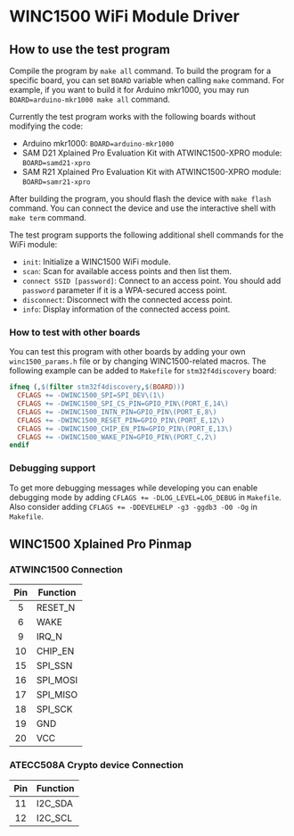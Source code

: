 # WINC1500 WiFi Module Driver

## How to use the test program

Compile the program by `make all` command. To build the program for a specific
board, you can set `BOARD` variable when calling `make` command. For example,
if you want to build it for Arduino mkr1000, you may run
`BOARD=arduino-mkr1000 make all` command.

Currently the test program works with the following boards without
modifying the code:

* Arduino mkr1000: `BOARD=arduino-mkr1000`
* SAM D21 Xplained Pro Evaluation Kit with ATWINC1500-XPRO module: `BOARD=samd21-xpro`
* SAM R21 Xplained Pro Evaluation Kit with ATWINC1500-XPRO module: `BOARD=samr21-xpro`

After building the program, you should flash the device with `make flash`
command. You can connect the device and use the interactive shell with
`make term` command.

The test program supports the following additional shell commands for the WiFi module:

* `init`: Initialize a WINC1500 WiFi module.
* `scan`: Scan for available access points and then list them.  
* `connect SSID [password]`: Connect to an access point. You should add `password` parameter if it is a WPA-secured access point.
* `disconnect`: Disconnect with the connected access point.
* `info`: Display information of the connected access point.

### How to test with other boards

You can test this program with other boards by adding your own `winc1500_params.h`
file or by changing WINC1500-related macros. The following example can be added
to `Makefile` for `stm32f4discovery` board:

```makefile
ifneq (,$(filter stm32f4discovery,$(BOARD)))
  CFLAGS += -DWINC1500_SPI=SPI_DEV\(1\)
  CFLAGS += -DWINC1500_SPI_CS_PIN=GPIO_PIN\(PORT_E,14\)
  CFLAGS += -DWINC1500_INTN_PIN=GPIO_PIN\(PORT_E,8\)
  CFLAGS += -DWINC1500_RESET_PIN=GPIO_PIN\(PORT_E,12\)
  CFLAGS += -DWINC1500_CHIP_EN_PIN=GPIO_PIN\(PORT_E,13\)
  CFLAGS += -DWINC1500_WAKE_PIN=GPIO_PIN\(PORT_C,2\)
endif
```

### Debugging support

To get more debugging messages while developing you can enable debugging mode
by adding `CFLAGS += -DLOG_LEVEL=LOG_DEBUG` in `Makefile`. Also consider adding
`CFLAGS += -DDEVELHELP -g3 -ggdb3 -O0 -Og` in `Makefile`.

## WINC1500 Xplained Pro Pinmap

### ATWINC1500 Connection

| Pin | Function  |
|:---:|-----------|
| 5   | RESET_N   |
| 6   | WAKE      |
| 9   | IRQ_N     |
| 10  | CHIP_EN   |
| 15  | SPI_SSN   |
| 16  | SPI_MOSI  |
| 17  | SPI_MISO  |
| 18  | SPI_SCK   |
| 19  | GND       |
| 20  | VCC       |

### ATECC508A Crypto device Connection

| Pin | Function  |
|:---:|-----------|
| 11  | I2C_SDA   |
| 12  | I2C_SCL   |

